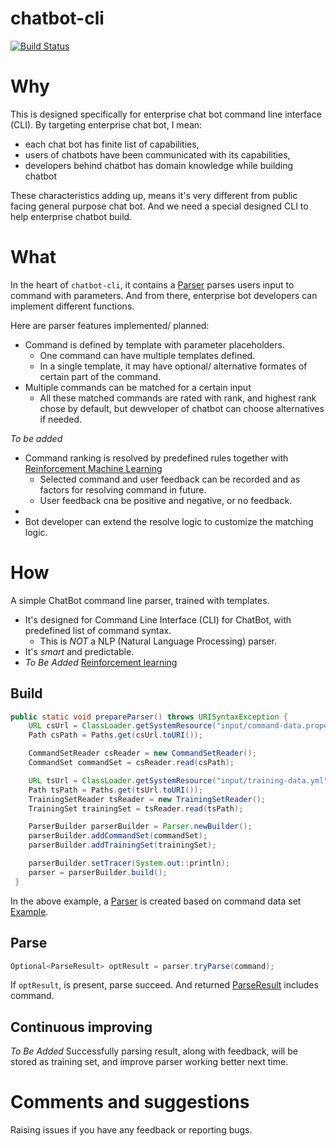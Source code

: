 # chatbot-cli
[![Build Status](https://travis-ci.org/dopsun/chatbot-cli.svg?branch=master)](https://travis-ci.org/dopsun/chatbot-cli)

# Why
This is designed specifically for enterprise chat bot command line interface (CLI). By targeting enterprise chat bot, I mean:

* each chat bot has finite list of capabilities,
* users of chatbots have been communicated with its capabilities,
* developers behind chatbot has domain knowledge while building chatbot

These characteristics adding up, means it's very different from public facing general purpose chat bot. And we need a special designed CLI to help enterprise chatbot build.

# What
In the heart of `chatbot-cli`, it contains a [Parser](chatbot-cli/src/main/java/com/dopsun/chatbot/cli/Parser.java) parses users input to command with parameters. And from there, enterprise bot developers can implement different functions.

Here are parser features implemented/ planned:

* Command is defined by template with parameter placeholders.
  * One command can have multiple templates defined.
  * In a single template, it may have optional/ alternative formates of certain part of the command.
* Multiple commands can be matched for a certain input
  * All these matched commands are rated with rank, and highest rank chose by default, but dewveloper of chatbot can choose alternatives if needed.

*To be added*

* Command ranking is resolved by predefined rules together with [Reinforcement Machine Learning](https://en.wikipedia.org/wiki/Reinforcement_learning)
  * Selected command and user feedback can be recorded and as factors for resolving command in future.
  * User feedback cna be positive and negative, or no feedback.
* 
* Bot developer can extend the resolve logic to customize the matching logic.

# How

A simple ChatBot command line parser, trained with templates.

* It's designed for Command Line Interface (CLI) for ChatBot, with predefined list of command syntax.
  * This is *NOT* a NLP (Natural Language Processing) parser.
* It's *smart* and predictable.
* *To Be Added* [Reinforcement learning](https://en.wikipedia.org/wiki/Reinforcement_learning)

## Build
```java
public static void prepareParser() throws URISyntaxException {
    URL csUrl = ClassLoader.getSystemResource("input/command-data.properties");
    Path csPath = Paths.get(csUrl.toURI());

    CommandSetReader csReader = new CommandSetReader();
    CommandSet commandSet = csReader.read(csPath);

    URL tsUrl = ClassLoader.getSystemResource("input/training-data.yml");
    Path tsPath = Paths.get(tsUrl.toURI());
    TrainingSetReader tsReader = new TrainingSetReader();
    TrainingSet trainingSet = tsReader.read(tsPath);

    ParserBuilder parserBuilder = Parser.newBuilder();
    parserBuilder.addCommandSet(commandSet);
    parserBuilder.addTrainingSet(trainingSet);

    parserBuilder.setTracer(System.out::println);
    parser = parserBuilder.build();
 }
```
In the above example, a [Parser](chatbot-cli/src/main/java/com/dopsun/chatbot/cli/Parser.java)  is created based on command data set [Example](chatbot-cli/src/test/resources/input/command-data.properties).

## Parse
```java
Optional<ParseResult> optResult = parser.tryParse(command);
```
If `optResult`, is present, parse succeed. And returned [ParseResult](chatbot-cli/src/main/java/com/dopsun/chatbot/cli/ParseResult.java) includes command.

## Continuous improving
*To Be Added* Successfully parsing result, along with feedback, will be stored as training set, and improve parser working better next time.

# Comments and suggestions
Raising issues if you have any feedback or reporting bugs.